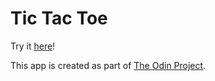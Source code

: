 # Tic Tac Toe

Try it [here](https://chokcw.github.io/tictactoe-js/)!

This app is created as part of [The Odin Project](https://www.theodinproject.com/lessons/node-path-javascript-tic-tac-toe).
